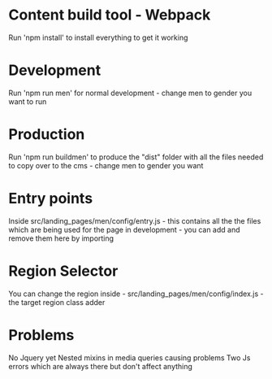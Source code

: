 # Content build tool - Webpack
Run 'npm install' to install everything to get it working

# Development
Run 'npm run men' for normal development - change men to gender you want to run

# Production
Run 'npm run buildmen' to produce the "dist" folder with all the files needed to copy over to the cms - change men to gender you want
<!-- 
# Production watch
Run npm run watch - this does the same as "npm run build" but watches it so it updates all the time - will be slowe -->


# Entry points
Inside src/landing_pages/men/config/entry.js - this contains all the the files which are being used for the page in development - you can add and remove them here by importing


# Region Selector 
You can change the region inside - src/landing_pages/men/config/index.js - the target region class adder


# Problems
No Jquery yet
Nested mixins in media queries causing problems
Two Js errors which are always there but don't affect anything


